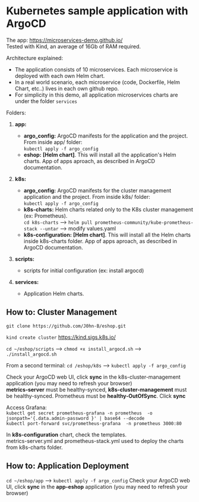 # Kubernetes sample application with ArgoCD

The app: <https://microservices-demo.github.io/>  
Tested with Kind, an average of 16Gb of RAM required.

Architecture explained:  

- The application consists of 10 microservices. Each microservice is deployed with each own Helm chart.
- In a real world scenario, each microservice (code, Dockerfile, Helm Chart, etc..) lives in each own github repo.
- For simplicity in this demo, all application microservices charts are under the folder `services`

Folders:

1) **app:**  
    - **argo_config:**  ArgoCD manifests for the application and the project. From inside app/ folder:  
      `kubectl apply -f argo_config`
    - **eshop:**  **[Helm chart]**. This will install all the application's Helm charts. App of apps aproach, as described in ArgoCD documentation.

2) **k8s:**  
    - **argo_config:** ArgoCD manifests for the cluster management application and the project. From inside k8s/ folder:  
     `kubectl apply -f argo_config`
    - **k8s-charts:** Helm charts related only to the K8s cluster management (ex: Prometheus).  
        `cd k8s-charts` --> `helm pull prometheus-community/kube-prometheus-stack --untar` --> modify values.yaml
    - **k8s-configuration:**  **[Helm chart]**. This will install all the Helm charts inside k8s-charts folder. App of apps aproach, as described in ArgoCD documentation.

3) **scripts:**  
    - scripts for initial configuration (ex: install argocd)

4) **services:**  
    - Application Helm charts.

## How to:  Cluster Management

`git clone https://github.com/J0hn-B/eshop.git`

`kind create cluster`  <https://kind.sigs.k8s.io/>

`cd ~/eshop/scripts` --> `chmod +x install_argocd.sh` --> `./install_argocd.sh`

From a second terminal: `cd /eshop/k8s` --> `kubectl apply -f argo_config`

Check your ArgoCD web UI, click **sync** in the k8s-cluster-management application (you may need to refresh your browser)  
    **metrics-server** must be healthy-synced, **k8s-cluster-management** must be healthy-synced. Prometheus must be **healthy-OutOfSync**. Click **sync**  

Access Grafana:  
`kubectl get secret prometheus-grafana -n prometheus  -o jsonpath='{.data.admin-password }' | base64 --decode`  
`kubectl port-forward svc/prometheus-grafana  -n prometheus 3000:80`

In **k8s-configuration** chart, check the templates.  
metrics-server.yml and prometheus-stack.yml used to deploy the charts from k8s-charts folder.  

## How to:  Application Deployment

`cd ~/eshop/app` --> `kubectl apply -f argo_config`
Check your ArgoCD web UI, click **sync** in the **app-eshop** application (you may need to refresh your browser)
